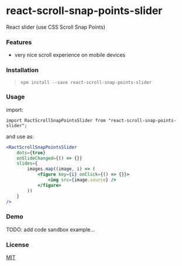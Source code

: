 # react-scroll-snap-points-slider

React slider (use CSS Scroll Snap Points)

### Features

- very nice scroll experience on mobile devices

### Installation

> `npm install --save react-scroll-snap-points-slider`

### Usage

import:

`import RactScrollSnapPointsSlider from "react-scroll-snap-points-slider";`

and use as:

```jsx
<RactScrollSnapPointsSlider
    dots={true}
    onSlideChanged={() => {}}
    slides={
        images.map((image, i) => (
            <figure key={i} onClick={() => {}}>
                <img src={image.source} />
            </figure>
        ))
    }
/>
```

### Demo

TODO: add code sandbox example...

### License

[MIT](https://github.com/oleh-polishchuk/react-scroll-snap-points-slider/blob/master/LICENSE)
